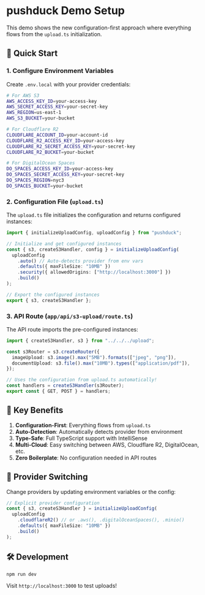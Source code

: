 # pushduck Demo Setup

This demo shows the new configuration-first approach where everything flows from the `upload.ts` initialization.

## 🚀 Quick Start

### 1. Configure Environment Variables

Create `.env.local` with your provider credentials:

```bash
# For AWS S3
AWS_ACCESS_KEY_ID=your-access-key
AWS_SECRET_ACCESS_KEY=your-secret-key
AWS_REGION=us-east-1
AWS_S3_BUCKET=your-bucket

# For Cloudflare R2
CLOUDFLARE_ACCOUNT_ID=your-account-id
CLOUDFLARE_R2_ACCESS_KEY_ID=your-access-key
CLOUDFLARE_R2_SECRET_ACCESS_KEY=your-secret-key
CLOUDFLARE_R2_BUCKET=your-bucket

# For DigitalOcean Spaces
DO_SPACES_ACCESS_KEY_ID=your-access-key
DO_SPACES_SECRET_ACCESS_KEY=your-secret-key
DO_SPACES_REGION=nyc3
DO_SPACES_BUCKET=your-bucket
```

### 2. Configuration File (`upload.ts`)

The `upload.ts` file initializes the configuration and returns configured instances:

```typescript
import { initializeUploadConfig, uploadConfig } from "pushduck";

// Initialize and get configured instances
const { s3, createS3Handler, config } = initializeUploadConfig(
  uploadConfig
    .auto() // Auto-detects provider from env vars
    .defaults({ maxFileSize: "10MB" })
    .security({ allowedOrigins: ["http://localhost:3000"] })
    .build()
);

// Export the configured instances
export { s3, createS3Handler };
```

### 3. API Route (`app/api/s3-upload/route.ts`)

The API route imports the pre-configured instances:

```typescript
import { createS3Handler, s3 } from "../../../upload";

const s3Router = s3.createRouter({
  imageUpload: s3.image().max("5MB").formats(["jpeg", "png"]),
  documentUpload: s3.file().max("10MB").types(["application/pdf"]),
});

// Uses the configuration from upload.ts automatically!
const handlers = createS3Handler(s3Router);
export const { GET, POST } = handlers;
```

## 🎯 Key Benefits

1. **Configuration-First**: Everything flows from `upload.ts`
2. **Auto-Detection**: Automatically detects provider from environment
3. **Type-Safe**: Full TypeScript support with IntelliSense
4. **Multi-Cloud**: Easy switching between AWS, Cloudflare R2, DigitalOcean, etc.
5. **Zero Boilerplate**: No configuration needed in API routes

## 🔄 Provider Switching

Change providers by updating environment variables or the config:

```typescript
// Explicit provider configuration
const { s3, createS3Handler } = initializeUploadConfig(
  uploadConfig
    .cloudflareR2() // or .aws(), .digitalOceanSpaces(), .minio()
    .defaults({ maxFileSize: "10MB" })
    .build()
);
```

## 🛠️ Development

```bash
npm run dev
```

Visit `http://localhost:3000` to test uploads!

